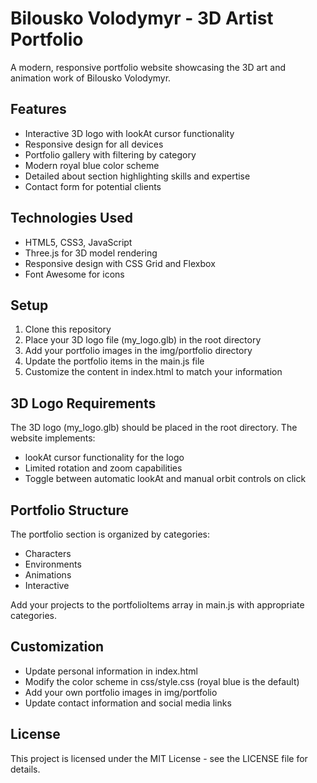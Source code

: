 # Bilousko Volodymyr - 3D Artist Portfolio

A modern, responsive portfolio website showcasing the 3D art and animation work of Bilousko Volodymyr.

## Features

- Interactive 3D logo with lookAt cursor functionality
- Responsive design for all devices
- Portfolio gallery with filtering by category
- Modern royal blue color scheme
- Detailed about section highlighting skills and expertise
- Contact form for potential clients

## Technologies Used

- HTML5, CSS3, JavaScript
- Three.js for 3D model rendering
- Responsive design with CSS Grid and Flexbox
- Font Awesome for icons

## Setup

1. Clone this repository
2. Place your 3D logo file (my_logo.glb) in the root directory
3. Add your portfolio images in the img/portfolio directory
4. Update the portfolio items in the main.js file
5. Customize the content in index.html to match your information

## 3D Logo Requirements

The 3D logo (my_logo.glb) should be placed in the root directory. The website implements:
- lookAt cursor functionality for the logo
- Limited rotation and zoom capabilities
- Toggle between automatic lookAt and manual orbit controls on click

## Portfolio Structure

The portfolio section is organized by categories:
- Characters
- Environments
- Animations
- Interactive

Add your projects to the portfolioItems array in main.js with appropriate categories.

## Customization

- Update personal information in index.html
- Modify the color scheme in css/style.css (royal blue is the default)
- Add your own portfolio images in img/portfolio
- Update contact information and social media links

## License

This project is licensed under the MIT License - see the LICENSE file for details.